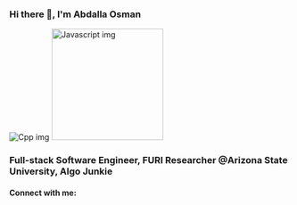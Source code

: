 ### Hi there 👋, I'm Abdalla Osman

<picture>
 <source media="(prefers-color-scheme: dark)" srcset="https://upload.wikimedia.org/wikipedia/commons/thumb/1/18/ISO_C%2B%2B_Logo.svg/80px-ISO_C%2B%2B_Logo.svg.png">
 <source media="(prefers-color-scheme: light)" srcset="[YOUR-LIGHTMODE-IMAGE](https://upload.wikimedia.org/wikipedia/commons/thumb/1/18/ISO_C%2B%2B_Logo.svg/80px-ISO_C%2B%2B_Logo.svg.png)">
 <img alt="Cpp img" src="[YOUR-DEFAULT-IMAGE](https://upload.wikimedia.org/wikipedia/commons/thumb/1/18/ISO_C%2B%2B_Logo.svg/80px-ISO_C%2B%2B_Logo.svg.png)">
</picture>

<picture>
 <source media="(prefers-color-scheme: dark)" srcset="https://upload.wikimedia.org/wikipedia/commons/6/6a/JavaScript-logo.png" width = "200">
 <source media="(prefers-color-scheme: light)" srcset="https://upload.wikimedia.org/wikipedia/commons/6/6a/JavaScript-logo.png" width = "200">
 <img alt="Javascript img" src="[YOUR-DEFAULT-IMAGE](https://upload.wikimedia.org/wikipedia/commons/6/6a/JavaScript-logo.png)">
</picture>




### Full-stack Software Engineer, FURI Researcher @Arizona State University, Algo Junkie

#### Connect with me:

<!--
**AOsman29/AOsman29** is a ✨ _special_ ✨ repository because its `README.md` (this file) appears on your GitHub profile.

Here are some ideas to get you started:





- 🔭 I’m currently working on ...
- 🌱 I’m currently learning ...
- 👯 I’m looking to collaborate on ...
- 🤔 I’m looking for help with ...
- 💬 Ask me about ...
- 📫 How to reach me: ...
- 😄 Pronouns: ...
- ⚡ Fun fact: ...
-->
